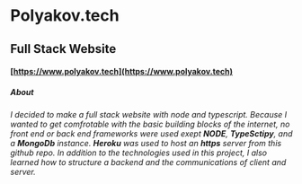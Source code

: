 # Polyakov.tech
## Full Stack Website
#### [https://www.polyakov.tech](https://www.polyakov.tech)

##### About
###### I decided to make a full stack website with node and typescript. Because I wanted to get comfrotable with the basic building blocks of the internet, no front end or back end frameworks were used exept **NODE**, **TypeSctipy**, and a **MongoDb** instance. **Heroku** was used to host an **https** server from this github repo. In addition to the technologies used in this project, I also learned how to structure a backend and the communications of client and server. 

